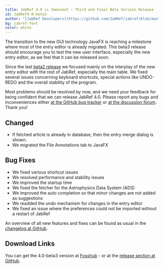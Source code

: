 ```yaml
---
title: JabRef 4.0 is Imminent – Third and Final Beta Version Release 
id: JabRef4-0-beta3
author: "[JabRef Developers](https://github.com/JabRef/jabref/blob/master/DEVELOPERS)"
bg: jabref-font
color: white
---
```


The transition to the new GUI technology JavaFX is reaching a milestone where most of the entry editor is already migrated.
This beta3 release should encourage you to test the new user interface, especially the new entry editor, as we feel that it can be released soon.

Since the last [beta2 release](http://blog.jabref.org/2017/07/19/JabRef4-0-beta2) we focused mainly on the interplay of the new entry editor with the rest of JabRef, especially the main table.
We fixed several issues concerning keyboard shortcuts, special actions like UNDO-REDO and the overall stability of the program.

Most problems should be resolved by now, and we need your feedback for being confident that we can release JabRef 4.0. Please report any bugs and inconveniences either [at the GitHub bug tracker](https://github.com/JabRef/jabref/issues/new) or [at the discussion forum](http://discourse.jabref.org). Thank you!

## Changed

- If fetched article is already in database, then the entry merge dialog is shown.
- We migrated the File Annotations tab to JavaFX

## Bug Fixes

- We fixed various shortcut issues
- We resolved performance and stability issues
- We improved the startup time
- We fixed the fetcher for the Astrophysics Data System (ADS)
- We improved the auto completion so that minor changes are not added as suggestions
- We readded the undo mechanism for changes in the entry editor 
- We fixed an issue where the preferences could not be imported without a restart of JabRef


An overview of all new features and fixes can be found as usual in the [changelog at GitHub](https://github.com/JabRef/jabref/blob/v4.0-beta3/CHANGELOG.md).

## Download Links

You can get the 4.0-beta3 version at [Fosshub](http://www.fosshub.com/JabRef.html) - or at the [release section at GitHub](https://github.com/JabRef/jabref/releases/tag/v4.0-beta3).

